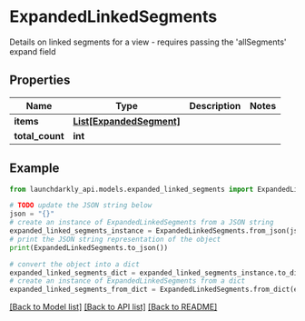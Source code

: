 # ExpandedLinkedSegments

Details on linked segments for a view - requires passing the 'allSegments' expand field

## Properties

Name | Type | Description | Notes
------------ | ------------- | ------------- | -------------
**items** | [**List[ExpandedSegment]**](ExpandedSegment.md) |  | 
**total_count** | **int** |  | 

## Example

```python
from launchdarkly_api.models.expanded_linked_segments import ExpandedLinkedSegments

# TODO update the JSON string below
json = "{}"
# create an instance of ExpandedLinkedSegments from a JSON string
expanded_linked_segments_instance = ExpandedLinkedSegments.from_json(json)
# print the JSON string representation of the object
print(ExpandedLinkedSegments.to_json())

# convert the object into a dict
expanded_linked_segments_dict = expanded_linked_segments_instance.to_dict()
# create an instance of ExpandedLinkedSegments from a dict
expanded_linked_segments_from_dict = ExpandedLinkedSegments.from_dict(expanded_linked_segments_dict)
```
[[Back to Model list]](../README.md#documentation-for-models) [[Back to API list]](../README.md#documentation-for-api-endpoints) [[Back to README]](../README.md)


